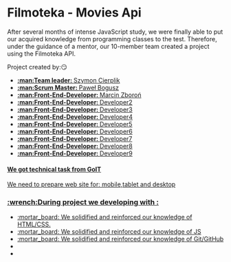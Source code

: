 # Filmoteka - Movies Api

After several months of intense JavaScript study, we were finally able to put our acquired knowledge from programming classes to the test. Therefore, under the guidance of a mentor, our 10-member team created a project using the Filmoteka API.

Project created by::smirk:
<ul> 
  <li> <a href="https://github.com/SzymonCierpik"> <strong>:man:Team leader: </strong>Szymon Cierplik</a></li>
    <li> <a href="https://github.com/PawelBogusz1"> <strong>:man:Scrum Master: </strong>Paweł Bogusz</a></li>
      <li> <a href="https://github.com/MarcinZbor"> <strong>:man:Front-End-Developer: </strong>Marcin Zboroń</a></li>
        <li> <a href=""> <strong>:man:Front-End-Developer: </strong>Developer2</li>
        <li> <a href=""> <strong>:man:Front-End-Developer: </strong>Developer3</li>
        <li> <a href=""> <strong>:man:Front-End-Developer: </strong>Developer4</li>
        <li> <a href=""> <strong>:man:Front-End-Developer: </strong>Developer5</li>
        <li> <a href=""> <strong>:man:Front-End-Developer: </strong>Developer6</li>
        <li> <a href=""> <strong>:man:Front-End-Developer: </strong>Developer7</li>
        <li> <a href=""> <strong>:man:Front-End-Developer: </strong>Developer8</li>
        <li> <a href=""> <strong>:man:Front-End-Developer: </strong>Developer9</li>
</ul>
<h4>We got technical task from GoIT</h3>
<p>We need to prepare web site for: mobile,tablet and desktop</p>

<h3> :wrench:During project we developing with :</h3>
<ul>
  <li>:mortar_board: We solidified and reinforced our knowledge of HTML/CSS.</li>
  <li>:mortar_board: We solidified and reinforced our knowledge of JS</li>
  <li>:mortar_board: We solidified and reinforced our knowledge of Git/GitHub</li>
  <li></li>
  <li></li>
</ul>


